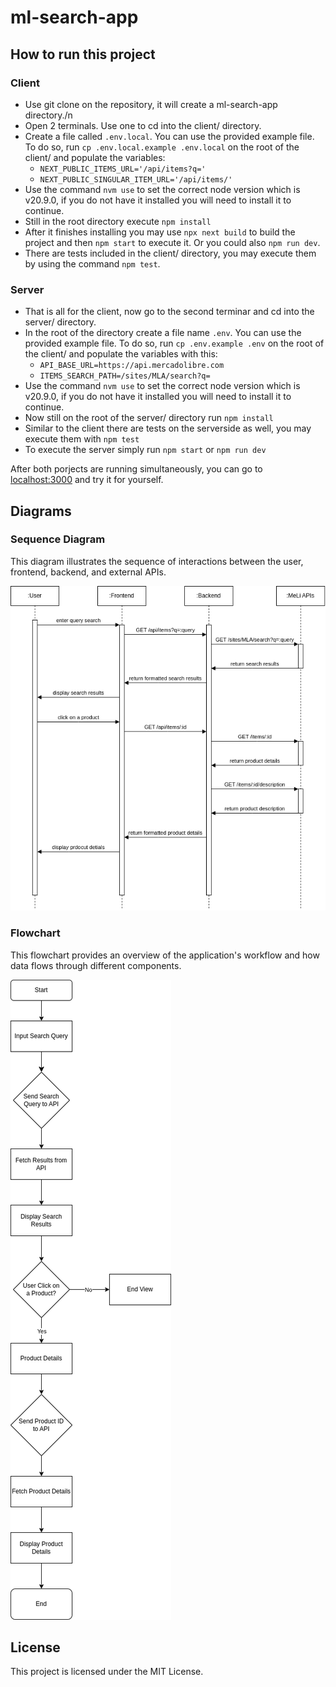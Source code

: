 # ml-search-app

## How to run this project
### Client
- Use git clone on the repository, it will create a ml-search-app directory./n
- Open 2 terminals. Use one to cd into the client/ directory.
- Create a file called `.env.local`. You can use the provided example file. To do so, run `cp .env.local.example .env.local` on the root of the client/ and populate the variables:
  - `NEXT_PUBLIC_ITEMS_URL='/api/items?q='`
  - `NEXT_PUBLIC_SINGULAR_ITEM_URL='/api/items/'`
- Use the command `nvm use` to set the correct node version which is v20.9.0, if you do not have it installed you will need to install it to continue.
- Still in the root directory execute `npm install`
- After it finishes installing you may use `npx next build` to build the project and then `npm start` to execute it. Or you could also `npm run dev`.
- There are tests included in the client/ directory, you may execute them by using the command `npm test`.

### Server
- That is all for the client, now go to the second terminar and cd into the server/ directory.
- In the root of the directory create a file name `.env`. You can use the provided example file. To do so, run `cp .env.example .env` on the root of the client/ and populate the variables with this:
   - `API_BASE_URL=https://api.mercadolibre.com`
   - `ITEMS_SEARCH_PATH=/sites/MLA/search?q=`
- Use the command `nvm use` to set the correct node version which is v20.9.0, if you do not have it installed you will need to install it to continue.
- Now still on the root of the server/ directory run `npm install`
- Similar to the client there are tests on the serverside as well, you may execute them with `npm test`
- To execute the server simply run `npm start` or `npm run dev`

After both porjects are running simultaneously, you can go to [localhost:3000](http://localhost:3000) and try it for yourself.

## Diagrams
### Sequence Diagram
This diagram illustrates the sequence of interactions between the user, frontend, backend, and external APIs.

![Sequence Diagram](./docs/ml_sequence_diagram.png)

### Flowchart
This flowchart provides an overview of the application's workflow and how data flows through different components.

![Flowchart](./docs/ml_flowchart.png)

## License
This project is licensed under the MIT License.
